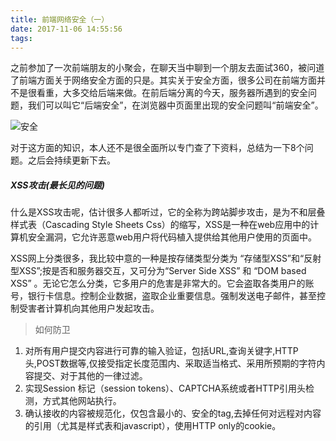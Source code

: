 ```yaml
---
title: 前端网络安全（一）
date: 2017-11-06 14:55:56
tags:
---
```


之前参加了一次前端朋友的小聚会，在聊天当中聊到一个朋友去面试360，被问道了前端方面关于网络安全方面的只是。其实关于安全方面，很多公司在前端方面并不是很看重，大多交给后端来做。在前后端分离的今天，服务器所遇到的安全问题，我们可以叫它“后端安全”，在浏览器中页面里出现的安全问题叫“前端安全”。

![安全](https://timgsa.baidu.com/timg?image&quality=80&size=b9999_10000&sec=1509961912786&di=b6f2cdb4f4d8e98e3403e2ad3f0bfdda&imgtype=0&src=http%3A%2F%2Fupload.admin5.com%2F2014%2F0523%2F1400804939155.jpg)

对于这方面的知识，本人还不是很全面所以专门查了下资料，总结为一下8个问题。之后会持续更新下去。

##### XSS攻击(最长见的问题)

什么是XSS攻击呢，估计很多人都听过，它的全称为跨站脚步攻击，是为不和层叠样式表（Cascading Style Sheets Css）的缩写，XSS是一种在web应用中的计算机安全漏洞，它允许恶意web用户将代码植入提供给其他用户使用的页面中。

XSS网上分类很多，我比较中意的一种是按存储类型分类为 “存储型XSS”和“反射型XSS”;按是否和服务器交互，又可分为“Server Side XSS” 和 “DOM based XSS” 。无论它怎么分类，它多用户的危害是非常大的。它会盗取各类用户的账号，银行卡信息。控制企业数据，盗取企业重要信息。强制发送电子邮件，甚至控制受害者计算机向其他用户发起攻击。

> 如何防卫
1. 对所有用户提交内容进行可靠的输入验证，包括URL,查询关键字,HTTP头,POST数据等,仅接受指定长度范围内、采取适当格式、采用所预期的字符内容提交、对于其他的一律过滤。
2. 实现Session 标记（session tokens）、CAPTCHA系统或者HTTP引用头检测，方式其他网站执行。
3. 确认接收的内容被规范化，仅包含最小的、安全的tag,去掉任何对远程对内容的引用（尤其是样式表和javascript），使用HTTP only的cookie。

